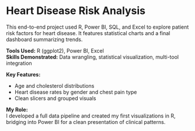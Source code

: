 # Heart Disease Risk Analysis

This end-to-end project used R, Power BI, SQL, and Excel to explore patient risk factors for heart disease. It features statistical charts and a final dashboard summarizing trends.

**Tools Used:** R (ggplot2), Power BI, Excel  
**Skills Demonstrated:** Data wrangling, statistical visualization, multi-tool integration

**Key Features:**
- Age and cholesterol distributions
- Heart disease rates by gender and chest pain type
- Clean slicers and grouped visuals

**My Role:**  
I developed a full data pipeline and created my first visualizations in R, bridging into Power BI for a clean presentation of clinical patterns.
